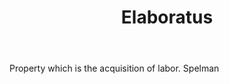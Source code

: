 ---
title: Elaboratus
letter: E
permalink: "/definitions/bld-elaboratus.html"
body: Property which is the acquisition of labor. Spelman
published_at: '2018-07-07'
source: Black's Law Dictionary 2nd Ed (1910)
layout: post
---